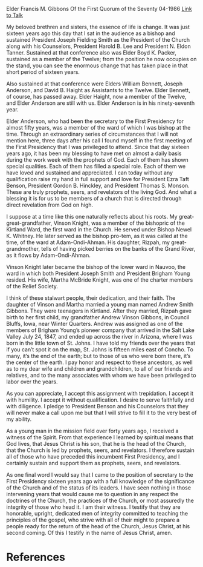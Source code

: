 Elder Francis M. Gibbons
Of the First Quorum of the Seventy
04-1986
[Link to Talk](https://www.churchofjesuschrist.org/study/general-conference/1986/04/sixteen-years-as-a-witness?lang=eng)

My beloved brethren and sisters, the essence of life is change. It was just sixteen years ago this day that I sat in the audience as a bishop and sustained President Joseph Fielding Smith as the President of the Church along with his Counselors, President Harold B. Lee and President N. Eldon Tanner. Sustained at that conference also was Elder Boyd K. Packer, sustained as a member of the Twelve; from the position he now occupies on the stand, you can see the enormous change that has taken place in that short period of sixteen years.

Also sustained at that conference were Elders William Bennett, Joseph Anderson, and David B. Haight as Assistants to the Twelve. Elder Bennett, of course, has passed away. Elder Haight, now a member of the Twelve, and Elder Anderson are still with us. Elder Anderson is in his ninety-seventh year.

Elder Anderson, who had been the secretary to the First Presidency for almost fifty years, was a member of the ward of which I was bishop at the time. Through an extraordinary series of circumstances that I will not mention here, three days after his call I found myself in the first meeting of the First Presidency that I was privileged to attend. Since that day sixteen years ago, it has been my blessing to have met on almost a daily basis during the work week with the prophets of God. Each of them has shown special qualities. Each of them has filled a special role. Each of them we have loved and sustained and appreciated. I can today without any qualification raise my hand in full support and love for President Ezra Taft Benson, President Gordon B. Hinckley, and President Thomas S. Monson. These are truly prophets, seers, and revelators of the living God. And what a blessing it is for us to be members of a church that is directed through direct revelation from God on high.

I suppose at a time like this one naturally reflects about his roots. My great-great-grandfather, Vinson Knight, was a member of the bishopric of the Kirtland Ward, the first ward in the Church. He served under Bishop Newel K. Whitney. He later served as the bishop pro-tem, as it was called at the time, of the ward at Adam-Ondi-Ahman. His daughter, Rizpah, my great-grandmother, tells of having picked berries on the banks of the Grand River, as it flows by Adam-Ondi-Ahman.

Vinson Knight later became the bishop of the lower ward in Nauvoo, the ward in which both President Joseph Smith and President Brigham Young resided. His wife, Martha McBride Knight, was one of the charter members of the Relief Society.

I think of these stalwart people, their dedication, and their faith. The daughter of Vinson and Martha married a young man named Andrew Smith Gibbons. They were teenagers in Kirtland. After they married, Rizpah gave birth to her first child, my grandfather Andrew Vinson Gibbons, in Council Bluffs, Iowa, near Winter Quarters. Andrew was assigned as one of the members of Brigham Young’s pioneer company that arrived in the Salt Lake Valley July 24, 1847, and ended up across the river in Arizona, where I was born in the little town of St. Johns. I have told my friends over the years that if you can’t spot it on the map, St. Johns is fifteen miles east of Concho. To many, it’s the end of the earth; but to those of us who were born there, it’s the center of the earth. I pay honor and respect to these ancestors, as well as to my dear wife and children and grandchildren, to all of our friends and relatives, and to the many associates with whom we have been privileged to labor over the years.

As you can appreciate, I accept this assignment with trepidation. I accept it with humility. I accept it without qualification. I desire to serve faithfully and with diligence. I pledge to President Benson and his Counselors that they will never make a call upon me but that I will strive to fill it to the very best of my ability.

As a young man in the mission field over forty years ago, I received a witness of the Spirit. From that experience I learned by spiritual means that God lives, that Jesus Christ is his son, that he is the head of the Church, that the Church is led by prophets, seers, and revelators. I therefore sustain all of those who have preceded this incumbent First Presidency, and I certainly sustain and support them as prophets, seers, and revelators.

As one final word I would say that I came to the position of secretary to the First Presidency sixteen years ago with a full knowledge of the significance of the Church and of the status of its leaders. I have seen nothing in those intervening years that would cause me to question in any respect the doctrines of the Church, the practices of the Church, or most assuredly the integrity of those who head it. I am their witness. I testify that they are honorable, upright, dedicated men of integrity committed to teaching the principles of the gospel, who strive with all of their might to prepare a people ready for the return of the head of the Church, Jesus Christ, at his second coming. Of this I testify in the name of Jesus Christ, amen.

# References
